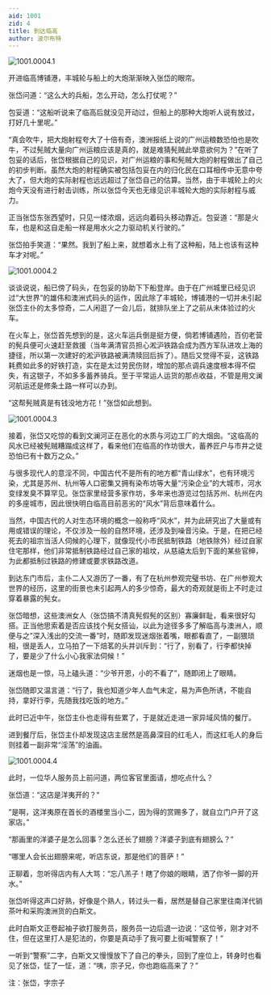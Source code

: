 ```yaml
---
aid: 1001
zid: 4
title: 到达临高
author: 波尔布特
---
```


![1001.0004.1](/1001/0004/1.webp)

开进临高博铺港，丰城轮与船上的大炮渐渐映入张岱的眼帘。

张岱问道：“这么大的兵船，怎么开动，怎么打仗呢？”

包妥道：“这船听说来了临高后就没见开动过，但船上的那种大炮听人说有放过，打好几十里呢。”

“真会吹牛，把大炮射程夸大了十倍有奇，澳洲报纸上说的广州运粮数恐怕也是吹牛，不过髡贼大量向广州运粮应该是真的，就是难猜髡贼此举意欲何为？”在听了包妥的话后，张岱根据自己的见识，对广州运粮的事和髡贼大炮的射程做出了自己的初步判断。虽然大炮的射程确实被包括包妥在内的归化民在口耳相传中无意中夸大了，但大炮的实际射程也远远超过了张岱自己的估算。当然，由于丰城轮上的火炮今天没有进行射击训练，所以张岱今天也无缘见识丰城轮大炮的实际射程与威力。

正当张岱东张西望时，只见一缕浓烟，远远向着码头移动靠近。包妥道：“那是火车，也是和这自走船一样是用水火之力驱动机关行驶的。”

张岱拍手笑道：“果然。我到了船上来，就想着水上有了这种船，陆上也该有这种车才对呢。”

![1001.0004.2](/1001/0004/2.webp)

谈谈说说，船已傍了码头，在包妥的协助下下船登岸。由于在广州城里已经见识过“大世界”的雄伟和澳洲式码头的运作，因此除了丰城轮，博铺港的一切并未引起张岱主仆的太多惊奇，二人闲逛了一会儿后，就排队坐上了之前从未体验过的火车。

在火车上，张岱首先想到的是，这火车运兵倒是挺方便，倘若博铺遇险，百仞老营的髡兵便可火速赶至救援（当年满清官员担心淞沪铁路会成为西方军队进攻上海的捷径，所以第一次建好的淞沪铁路被满清赎回后拆了）。随后又觉得不妥，这铁路耗费如此多的好铁打造，实在是太过劳民伤财，增加的那点调兵速度根本得不偿失，有这银子，不如多多蓄养骑兵。至于平常运人运货的那点收益，不管是用文澜河航运还是修条土路一样可以办到。

“这帮髡贼真是有钱没地方花！”张岱如此想到。

![1001.0004.3](/1001/0004/3.webp)

接着，张岱又吃惊的看到文澜河正在恶化的水质与河边工厂的大烟囱。“这临高的风水已经被髡贼糟蹋成这样了，看来他们在临高的作坊很大，蓄养匠户与市井之徒恐怕已有十数万之众。”

与很多现代人的意淫不同，中国古代不是所有的地方都“青山绿水”，也有环境污染，尤其是苏州、杭州等人口密集又拥有染布坊等大量“污染企业”的大城市，河水变绿发臭不算罕见。张岱家里经营多家作坊，多年来也游览过包括苏州、杭州在内的多座城市，因此很快明白临高目前恶劣的“风水”背后意味着什么。

当然，中国古代的人对生态环境的概念一般称呼“风水”，并为此研究出了大量或有用或错误的理论，不仅涉及一般的自然环境，还涉及到噪音污染。于是，在把已经死去的祖宗当活人伺候的心理下，就像现代小市民抵制铁路（地铁除外）经过自家住宅那样，他们非常抵制铁路经过自己家的祖坟，从慈禧太后到下面的某些官绅，为此都抵制过铁路的修建或要求铁路改道。

到达东门市后，主仆二人又游历了一番，有了在杭州参观完璧书坊、在广州参观大世界的经历，这里的街景也未引起两人的多少惊奇，最大的奇观就是街上不时走过穿着暴露的髡女。

张岱暗想，这些澳洲女人（张岱搞不清真髡假髡的区别）寡廉鲜耻，看来很好勾搭。正当他思索着是否应该找个髡女搭讪，以此为途径多多了解临高与澳洲人，顺便与之”深入浅出的交流一番”时，随即发现迷烟张着嘴，眼都看直了，一副猥琐相，很是丢人，立马拍了一下焙茗的头并训斥到：“行了，别看了，行李都快掉了，要是少了什么小心我家法伺候！”

迷烟也是一惊，马上磕头道：“少爷开恩，小的不看了”，随即闭上了眼睛。

张岱随即又温言道：“行了，我也知道少年人血气未定，易为声色所诱，不能自持，拿好行李，先随我找吃饭的地方。”

此时已近中午，张岱主仆也走得有些累了，于是就近走进一家异域风情的餐厅。

进到餐厅后，张岱主仆却发现这店主居然是高鼻深目的红毛人，而这红毛人的身后则挂着一副非常“淫荡”的油画。

![1001.0004.4](/1001/0004/4.webp)

此时，一位华人服务员上前问道，两位客官里面请，想吃点什么？

张岱道：“这店是洋夷开的？“

”是啊，这洋夷原在首长的酒楼里当小二，因为得的赏赐多了，就自立门户开了这家店。”

“那画里的洋婆子是怎么回事？怎么还长了翅膀？洋婆子到底有翅膀么？”

“哪里人会长出翅膀来呢，听店东说，那是他们的菩萨！”

正聊着，忽听得店内有人大骂：“忘八羔子！瞎了你娘的眼睛，洒了你爷一脚的开水。”

张岱听得这声口好熟，好像是个熟人，转过头一看，居然是替自己家里往南洋代销茶叶和采购澳洲货的白斯文。

此时白斯文正卷起袖子欲打服务员，服务员一边后退一边说：“这位爷，刚才对不住，但在这里打人是犯法的，你要是真动手了我可要上街喊警察了！”

一听到“警察”二字，白斯文又慢慢放下了自己的拳头，回到了座位上，转身时也看见了张岱，怔了一怔，道：“咦，宗子兄，你也跑临高来了？”

注：张岱，字宗子
